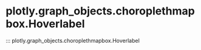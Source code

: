 # plotly.graph_objects.choroplethmapbox.Hoverlabel

::: plotly.graph_objects.choroplethmapbox.Hoverlabel
